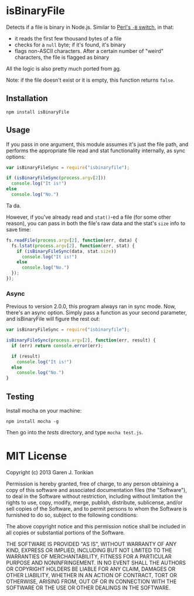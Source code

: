 isBinaryFile
============

Detects if a file is binary in Node.js. Similar to [Perl's `-B` switch](http://stackoverflow.com/questions/899206/how-does-perl-know-a-file-is-binary),
in that:

* it reads the first few thousand bytes of a file
* checks for a `null` byte; if it's found, it's binary
* flags non-ASCII characters. After a certain number of "weird" characters, the
file is flagged as binary

All the logic is also pretty much ported from
[ag](https://github.com/ggreer/the_silver_searcher).

Note: if the file doesn't exist or it is empty, this function returns `false`.

## Installation

```
npm install isBinaryFile
```

## Usage

If you pass in one argument, this module assumes it's just the file path, and
performs the appropriate file read and stat functionality internally, as sync
options:

``` javascript
var isBinaryFileSync = require("isbinaryfile");

if (isBinaryFileSync(process.argv[2]))
  console.log("It is!")
else
  console.log("No.")
```

Ta da.

However, if you've already read and `stat()`-ed a file (for some other reason),
you can pass in both the file's raw data and the stat's `size` info to save
time:

```javascript
fs.readFile(process.argv[2], function(err, data) {
  fs.lstat(process.argv[2], function(err, stat) {
    if (isBinaryFileSync(data, stat.size))
      console.log("It is!")
    else
      console.log("No.")
  });
});
```

### Async

Previous to version 2.0.0, this program always ran in sync mode. Now, there's
an async option. Simply pass a function as your second parameter, and isBinaryFile
will figure the rest out:

``` javascript
var isBinaryFileSync = require("isbinaryfile");

isBinaryFileSync(process.argv[2], function(err, result) {
  if (err) return console.error(err);

  if (result)
    console.log("It is!")
  else
    console.log("No.")
}
```

## Testing

Install mocha on your machine:

```
npm install mocha -g
```

Then go into the _tests_ directory, and type `mocha test.js`.

# MIT License

Copyright (c) 2013 Garen J. Torikian

Permission is hereby granted, free of charge, to any person
obtaining a copy of this software and associated documentation
files (the "Software"), to deal in the Software without
restriction, including without limitation the rights to use,
copy, modify, merge, publish, distribute, sublicense, and/or sell
copies of the Software, and to permit persons to whom the
Software is furnished to do so, subject to the following
conditions:

The above copyright notice and this permission notice shall be
included in all copies or substantial portions of the Software.

THE SOFTWARE IS PROVIDED "AS IS", WITHOUT WARRANTY OF ANY KIND,
EXPRESS OR IMPLIED, INCLUDING BUT NOT LIMITED TO THE WARRANTIES
OF MERCHANTABILITY, FITNESS FOR A PARTICULAR PURPOSE AND
NONINFRINGEMENT. IN NO EVENT SHALL THE AUTHORS OR COPYRIGHT
HOLDERS BE LIABLE FOR ANY CLAIM, DAMAGES OR OTHER LIABILITY,
WHETHER IN AN ACTION OF CONTRACT, TORT OR OTHERWISE, ARISING
FROM, OUT OF OR IN CONNECTION WITH THE SOFTWARE OR THE USE OR
OTHER DEALINGS IN THE SOFTWARE.
